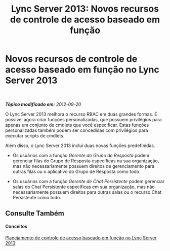 ﻿---
title: 'Lync Server 2013: Novos recursos de controle de acesso baseado em função'
TOCTitle: Novos recursos de controle de acesso baseado em função (RBAC)
ms:assetid: 22b4ac42-f234-4b86-bb0c-f20d476205fa
ms:mtpsurl: https://technet.microsoft.com/pt-br/library/Gg398297(v=OCS.15)
ms:contentKeyID: 49306129
ms.date: 05/19/2016
mtps_version: v=OCS.15
ms.translationtype: HT
---

# Novos recursos de controle de acesso baseado em função no Lync Server 2013

 

_**Tópico modificado em:** 2012-09-20_

O Lync Server 2013 melhora o recurso RBAC em duas grandes formas. É possível agora criar funções personalizadas, que possuem privilégios para apenas um conjunto de cmdlets que você especificar. Estas funções personalizadas também podem ser concedidas com privilégios para executar scripts de cmdlets.

Além disso, o Lync Server 2013 inclui duas novas funções predefinidas.

  - Os usuários com a função *Gerente do Grupo de Resposta* podem gerenciar filas do Grupo de Resposta específicas na sua organização, mas não necessariamente possuem direitos de gerenciamento para outras filas ou o aplicativo do Grupo de Resposta como todo.

  - Os usuários com a função *Gerente de Chat Persistente* podem gerenciar salas do Chat Persistente específicas em sua organização, mas não necessariamente possuem direitos para outras salas ou o recurso Chat Persistente como todo.

## Consulte Também

#### Conceitos

[Planejamento de controle de acesso baseado em função no Lync Server 2013](lync-server-2013-planning-for-role-based-access-control.md)

